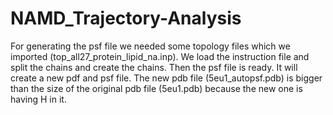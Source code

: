 # NAMD_Trajectory-Analysis
For generating the psf file we needed some topology files which we imported (top_all27_protein_lipid_na.inp). We load the instruction file and split the chains and create the chains. Then the psf file is ready. It will create a new pdf and psf file. The new pdb file (5eu1_autopsf.pdb) is bigger than the size of the original pdb file (5eu1.pdb) because the new one is having H in it.
